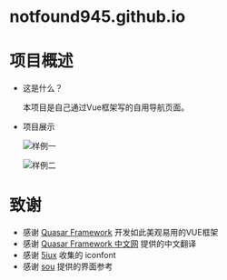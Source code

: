 # notfound945.github.io
# 项目概述

+ 这是什么？
  
  本项目是自己通过Vue框架写的自用导航页面。

+ 项目展示

  ![样例一](http://ww1.sinaimg.cn/large/007eYQjmgy1gkr8adxupaj311y0idt8u.jpg)
  
  ![样例二](http://ww1.sinaimg.cn/large/007eYQjmgy1gkr892gpcnj311y0ibt9a.jpg)

# 致谢

+ 感谢 [Quasar Framework](https://github.com/quasarframework) 开发如此美观易用的VUE框架
+ 感谢 [Quasar Framework 中文网](http://www.quasarchs.com/) 提供的中文翻译
+ 感谢 [5iux](https://github.com/5iux/5iux.github.io) 收集的 iconfont
+ 感谢 [sou](https://github.com/5iux/sou) 提供的界面参考
